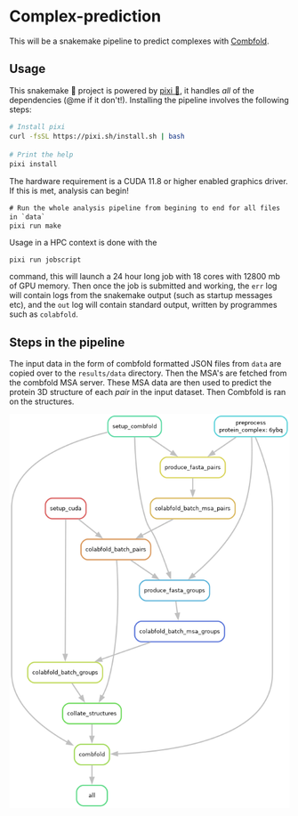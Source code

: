 # Complex-prediction

This will be a snakemake pipeline to predict complexes with
[Combfold](https://www.nature.com/articles/s41592-024-02174-0).

## Usage

This snakemake 🐍 project is powered by [pixi 🚀](https://prefix.dev/), it
handles _all_ of the dependencies (@me if it don't!). Installing the pipeline
involves the following steps:

```bash
# Install pixi
curl -fsSL https://pixi.sh/install.sh | bash

# Print the help
pixi install

```

The hardware requirement is a CUDA 11.8 or higher enabled graphics driver. If
this is met, analysis can begin!

```
# Run the whole analysis pipeline from begining to end for all files in `data`
pixi run make
```

Usage in a HPC context is done with the

```
pixi run jobscript
```

command, this will launch a 24 hour long job with 18 cores with 12800 mb of GPU
memory. Then once the job is submitted and working, the `err` log will contain
logs from the snakemake output (such as startup messages etc), and the `out`
log will contain standard output, written by programmes such as `colabfold`.

## Steps in the pipeline

The input data in the form of combfold formatted JSON files from `data` are
copied over to the `results/data` directory. Then the MSA's are fetched from
the combfold MSA server. These MSA data are then used to predict the protein 3D
structure of each _pair_ in the input dataset. Then Combfold is ran on the
structures.

![Steps of the pipeline](resources/pipeline.png)
